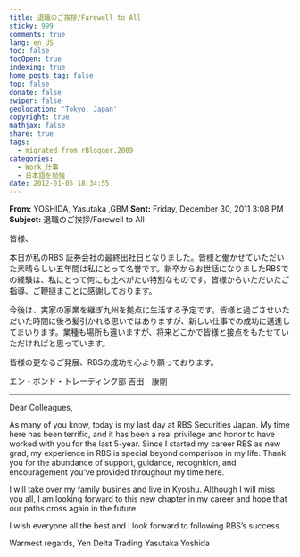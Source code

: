 ```yaml
---
title: 退職のご挨拶/Farewell to All
sticky: 999
comments: true
lang: en_US
toc: false
tocOpen: true
indexing: true
home_posts_tag: false
top: false
donate: false
swiper: false
geolocation: 'Tokyo, Japan'
copyright: true
mathjax: false
share: true
tags:
  - migrated from rBlogger.2009
categories:
  - Work_仕事
  - 日本語を勉強
date: 2012-01-05 18:34:55
---
```


 **From:** YOSHIDA, Yasutaka ,GBM 
 **Sent:** Friday, December 30, 2011 3:08 PM
 **Subject:** 退職のご挨拶/Farewell to All


皆様、

本日が私のRBS 証券会社の最終出社日となりました。皆様と働かせていただいた素晴らしい五年間は私にとって名誉です。新卒からお世話になりましたRBSでの経験は、私にとって何にも比べがたい特別なものです。皆様からいただいたご指導、ご鞭撻まことに感謝しております。

今後は、実家の家業を継ぎ九州を拠点に生活する予定です。皆様と過ごさせいただいた時間に後ろ髪引かれる思いではありますが、新しい仕事での成功に邁進してまいります。業種も場所も違いますが、将来どこかで皆様と接点をもたせていただければと思っています。

皆様の更なるご発展、RBSの成功を心より願っております。


エン・ボンド・トレーディング部
吉田　康剛


<hr>

Dear Colleagues,

As many of you know, today is my last day at RBS Securities Japan. My time here has been terrific, and it has been a real privilege and honor to have worked with you for the last 5-year. Since I started my career RBS as new grad, my experience in RBS is special beyond comparison in my life. Thank you
for the abundance of support, guidance, recognition, and encouragement you’ve provided throughout my time here. 

I will take over my family busines and live in Kyoshu.  Although I will miss you all, I am looking forward to this new chapter in my career and hope that our paths cross again in the future.

I wish everyone all the best and I look forward to following RBS’s success.


Warmest regards,
Yen Delta Trading
Yasutaka
Yoshida